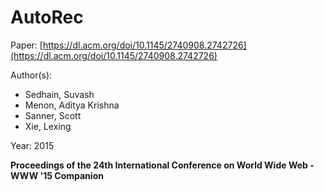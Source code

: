 # AutoRec

Paper: [https://dl.acm.org/doi/10.1145/2740908.2742726](https://dl.acm.org/doi/10.1145/2740908.2742726)

Author(s):

- Sedhain, Suvash
- Menon, Aditya Krishna
- Sanner, Scott
- Xie, Lexing

Year: 2015

**Proceedings of the 24th International Conference on World Wide Web - WWW '15 Companion**